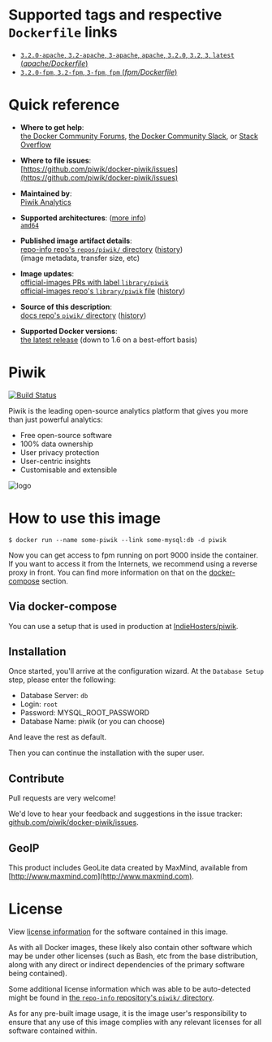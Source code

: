 <!--

********************************************************************************

WARNING:

    DO NOT EDIT "piwik/README.md"

    IT IS AUTO-GENERATED

    (from the other files in "piwik/" combined with a set of templates)

********************************************************************************

-->

# Supported tags and respective `Dockerfile` links

-	[`3.2.0-apache`, `3.2-apache`, `3-apache`, `apache`, `3.2.0`, `3.2`, `3`, `latest` (*apache/Dockerfile*)](https://github.com/piwik/docker-piwik/blob/b5782462cddfd5c5ff7da5e19bb83b901e079781/apache/Dockerfile)
-	[`3.2.0-fpm`, `3.2-fpm`, `3-fpm`, `fpm` (*fpm/Dockerfile*)](https://github.com/piwik/docker-piwik/blob/b5782462cddfd5c5ff7da5e19bb83b901e079781/fpm/Dockerfile)

# Quick reference

-	**Where to get help**:  
	[the Docker Community Forums](https://forums.docker.com/), [the Docker Community Slack](https://blog.docker.com/2016/11/introducing-docker-community-directory-docker-community-slack/), or [Stack Overflow](https://stackoverflow.com/search?tab=newest&q=docker)

-	**Where to file issues**:  
	[https://github.com/piwik/docker-piwik/issues](https://github.com/piwik/docker-piwik/issues)

-	**Maintained by**:  
	[Piwik Analytics](https://github.com/piwik/docker-piwik)

-	**Supported architectures**: ([more info](https://github.com/docker-library/official-images#architectures-other-than-amd64))  
	[`amd64`](https://hub.docker.com/r/amd64/piwik/)

-	**Published image artifact details**:  
	[repo-info repo's `repos/piwik/` directory](https://github.com/docker-library/repo-info/blob/master/repos/piwik) ([history](https://github.com/docker-library/repo-info/commits/master/repos/piwik))  
	(image metadata, transfer size, etc)

-	**Image updates**:  
	[official-images PRs with label `library/piwik`](https://github.com/docker-library/official-images/pulls?q=label%3Alibrary%2Fpiwik)  
	[official-images repo's `library/piwik` file](https://github.com/docker-library/official-images/blob/master/library/piwik) ([history](https://github.com/docker-library/official-images/commits/master/library/piwik))

-	**Source of this description**:  
	[docs repo's `piwik/` directory](https://github.com/docker-library/docs/tree/master/piwik) ([history](https://github.com/docker-library/docs/commits/master/piwik))

-	**Supported Docker versions**:  
	[the latest release](https://github.com/docker/docker-ce/releases/latest) (down to 1.6 on a best-effort basis)

# Piwik

[![Build Status](https://travis-ci.org/piwik/docker-piwik.svg?branch=master)](https://travis-ci.org/piwik/docker-piwik)

Piwik is the leading open-source analytics platform that gives you more than just powerful analytics:

-	Free open-source software
-	100% data ownership
-	User privacy protection
-	User-centric insights
-	Customisable and extensible

![logo](https://cdn.rawgit.com/docker-library/docs/db93419075dcb0e24c48bba055582180df9438ea/piwik/logo.svg)

# How to use this image

```console
$ docker run --name some-piwik --link some-mysql:db -d piwik
```

Now you can get access to fpm running on port 9000 inside the container. If you want to access it from the Internets, we recommend using a reverse proxy in front. You can find more information on that on the [docker-compose](#docker-compose) section.

## Via docker-compose

You can use a setup that is used in production at [IndieHosters/piwik](https://github.com/indiehosters/piwik).

## Installation

Once started, you'll arrive at the configuration wizard. At the `Database Setup` step, please enter the following:

-	Database Server: `db`
-	Login: `root`
-	Password: MYSQL_ROOT_PASSWORD
-	Database Name: piwik (or you can choose)

And leave the rest as default.

Then you can continue the installation with the super user.

## Contribute

Pull requests are very welcome!

We'd love to hear your feedback and suggestions in the issue tracker: [github.com/piwik/docker-piwik/issues](https://github.com/piwik/docker-piwik/issues).

## GeoIP

This product includes GeoLite data created by MaxMind, available from [http://www.maxmind.com](http://www.maxmind.com).

# License

View [license information](https://github.com/piwik/piwik/blob/master/LEGALNOTICE) for the software contained in this image.

As with all Docker images, these likely also contain other software which may be under other licenses (such as Bash, etc from the base distribution, along with any direct or indirect dependencies of the primary software being contained).

Some additional license information which was able to be auto-detected might be found in [the `repo-info` repository's `piwik/` directory](https://github.com/docker-library/repo-info/tree/master/repos/piwik).

As for any pre-built image usage, it is the image user's responsibility to ensure that any use of this image complies with any relevant licenses for all software contained within.
